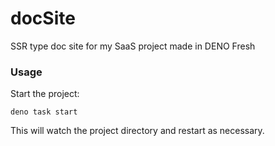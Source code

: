 # docSite
SSR type doc site for my SaaS project made in DENO Fresh

### Usage

Start the project:

```
deno task start
```

This will watch the project directory and restart as necessary.
